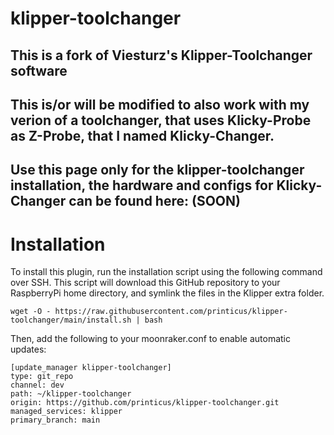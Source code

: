 # klipper-toolchanger

## This is a fork of Viesturz's Klipper-Toolchanger software
## This is/or will be modified to also work with my verion of a toolchanger, that uses Klicky-Probe as Z-Probe, that I named Klicky-Changer.
## Use this page only for the klipper-toolchanger installation, the hardware and configs for Klicky-Changer can be found here: (SOON)


# Installation

To install this plugin, run the installation script using the following command over SSH. This script will download this GitHub repository to your RaspberryPi home directory, and symlink the files in the Klipper extra folder.

```
wget -O - https://raw.githubusercontent.com/printicus/klipper-toolchanger/main/install.sh | bash
```

Then, add the following to your moonraker.conf to enable automatic updates:
```
[update_manager klipper-toolchanger]
type: git_repo
channel: dev
path: ~/klipper-toolchanger
origin: https://github.com/printicus/klipper-toolchanger.git
managed_services: klipper
primary_branch: main
```
